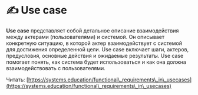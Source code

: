 # ✍ Use case

**Use case** представляет собой детальное описание взаимодействия между актерами (пользователями) и системой. Он описывает конкретную ситуацию, в которой актер взаимодействует с системой для достижения определенной цели. Use case включает шаги, актеров, предусловия, основные действия и ожидаемые результаты. Use case помогает понять, как система будет использоваться и как она должна взаимодействовать с пользователями.



Читать: [https://systems.education/functional\_requirements\_in\_usecases](https://systems.education/functional\_requirements\_in\_usecases)

